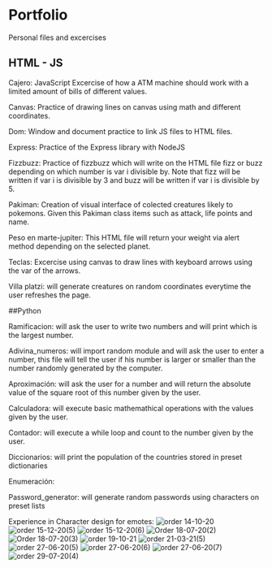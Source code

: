 # Portfolio
Personal files and excercises 
## HTML - JS 

Cajero: JavaScript Excercise of how a ATM machine should work with a limited amount 
of bills of different values.

Canvas: Practice of drawing lines on canvas using math and different coordinates. 

Dom: Window and document practice to link JS files to HTML files.

Express: Practice of the Express library with NodeJS 

Fizzbuzz: Practice of fizzbuzz which will write on the HTML file fizz or buzz depending on 
which number is var i divisible by. Note that fizz will be written if var i is divisible by 3
and buzz will be written if var i is divisible by 5. 

Pakiman: Creation of visual interface of colected creatures likely to pokemons. Given this Pakiman class
items such as attack, life points and name. 

Peso en marte-jupiter: This HTML file will return your weight via alert method depending on
the selected planet.

Teclas: Excercise using canvas to draw lines with keyboard arrows using the var of the arrows.

Villa platzi: will generate creatures on random coordinates everytime the user refreshes the page. 

##Python

Ramificacion: will ask the user to write two numbers and will print which is the largest number.

Adivina_numeros: will import random module and will ask the user to enter a number,
this file will tell the user if his number is larger or smaller than the number 
randomly generated by the computer. 

Aproximación: will ask the user for a number and will return the absolute value of 
the square root of this number given by the user.

Calculadora: will execute basic mathemathical operations with the values given by the user. 

Contador: will execute a while loop and count to the number given by the user. 

Diccionarios: will print the population of the countries stored in preset dictionaries 

Enumeración: 

Password_generator: will generate random passwords using characters on preset lists


Experience in Character design for emotes:
![order 14-10-20](https://user-images.githubusercontent.com/45909037/178349034-2537d213-b4d5-4e9e-b808-b429880c648f.png)
![order 15-12-20(5)](https://user-images.githubusercontent.com/45909037/178349043-55092807-7993-4aaf-9f80-1c823f96009a.png)
![order 15-12-20(6)](https://user-images.githubusercontent.com/45909037/178349047-3e1b48b3-bb9f-4a55-b938-02b9228af940.png)
![Order 18-07-20(2)](https://user-images.githubusercontent.com/45909037/178349058-fa5f264d-a7f2-469c-a257-b87ce86304c4.png)
![Order 18-07-20(3)](https://user-images.githubusercontent.com/45909037/178349065-69f1e5b7-84ef-4292-94fc-1f8f314c9975.png)
![order 19-10-21](https://user-images.githubusercontent.com/45909037/178349070-1a8152e3-5a8a-4f75-ad2d-5e59a73206fa.png)
![order 21-03-21(5)](https://user-images.githubusercontent.com/45909037/178349078-e714a625-ed57-4a99-a6b6-b73a66c3116f.png)
![order 27-06-20(5)](https://user-images.githubusercontent.com/45909037/178349083-b6402b60-35a4-44e5-9773-73e4aef2ab23.png)
![order 27-06-20(6)](https://user-images.githubusercontent.com/45909037/178349088-7cc5be40-a7f6-42a5-b48e-4c4f599d6f2e.png)
![order 27-06-20(7)](https://user-images.githubusercontent.com/45909037/178349095-895653eb-223c-43a3-b8ad-1bf54e098dad.png)
![order 29-07-20(4)](https://user-images.githubusercontent.com/45909037/178349106-2b670e6a-82f4-4555-9913-a821de53b5e1.png)
